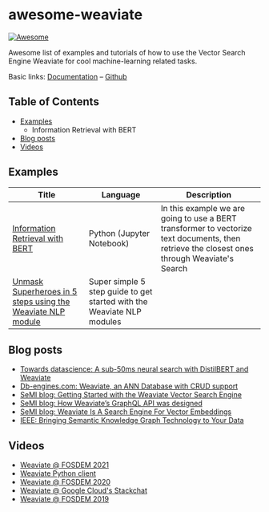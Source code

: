 # awesome-weaviate

[![Awesome](https://cdn.rawgit.com/sindresorhus/awesome/d7305f38d29fed78fa85652e3a63e154dd8e8829/media/badge.svg)](https://github.com/sindresorhus/awesome)

Awesome list of examples and tutorials of how to use the Vector Search Engine
Weaviate for cool machine-learning related tasks.

Basic links: [Documentation](https://github.com/semi-technologies/weaviate) – [Github](https://www.semi.technology/developers/weaviate/current/)

## Table of Contents

* [Examples](#examples)
  * Information Retrieval with BERT
* [Blog posts](#blog-posts)
* [Videos](#videos)

## Examples

|Title|Language|Description|
|---|---|---|
| [Information Retrieval with BERT](bert-information-retrieval) | Python (Jupyter Notebook) | In this example we are going to use a BERT transformer to vectorize text documents, then retrieve the closest ones through Weaviate's Search |
| [Unmask Superheroes in 5 steps using the Weaviate NLP module](unmaks-superheroes) | Super simple 5 step guide to get started with the Weaviate NLP modules |

## Blog posts

* [Towards datascience: A sub-50ms neural search with DistilBERT and Weaviate](https://towardsdatascience.com/a-sub-50ms-neural-search-with-distilbert-and-weaviate-4857ae390154)
* [Db-engines.com: Weaviate, an ANN Database with CRUD support](https://db-engines.com/en/blog_post/87)
* [SeMI blog: Getting Started with the Weaviate Vector Search Engine](https://medium.com/semi-technologies/getting-started-with-the-weaviate-vector-search-engine-10e3997ac3b)
* [SeMI blog: How Weaviate’s GraphQL API was designed](https://medium.com/semi-technologies/how-weaviates-graphql-api-was-designed-b38885aa9cee)
* [SeMI blog: Weaviate Is A Search Engine For Vector Embeddings](https://medium.com/semi-technologies/weaviate-is-a-search-engine-for-vector-embeddings-33d5b8d99014)
* [IEEE: Bringing Semantic Knowledge Graph Technology to Your Data](https://ieeexplore.ieee.org/document/8994851)

## Videos

* [Weaviate @ FOSDEM 2021](https://www.youtube.com/watch?v=SDOl9fRObVg)
* [Weaviate Python client](https://www.youtube.com/watch?v=oN2WKHLYKCc)
* [Weaviate @ FOSDEM 2020](https://www.youtube.com/watch?v=3NfcAF4qm2k)
* [Weaviate @ Google Cloud's Stackchat](https://www.youtube.com/watch?v=SOUtWj2szOM)
* [Weaviate @ FOSDEM 2019](https://www.youtube.com/watch?v=hm9ibPZOUcw)
